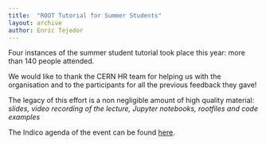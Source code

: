 ```yaml
---
title:  "ROOT Tutorial for Summer Students"
layout: archive
author: Enric Tejedor
---
```


Four instances of the summer student tutorial took place this year: more than 140 people
attended.

We would like to thank the CERN HR team for helping us with the organisation and to the
participants for all the previous feedback they gave!

The legacy of this effort is a non negligible amount of high quality material: _slides,
video recording of the lecture, Jupyter notebooks, rootfiles and code examples_

The Indico agenda of the event can be found
[here](https://indico.cern.ch/event/395198/).

